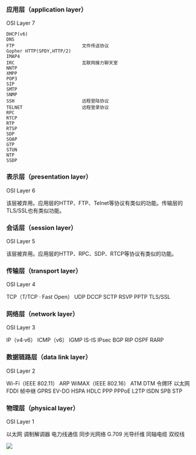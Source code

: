 ### 应用层（application layer）

OSI Layer 7
```
DHCP(v6) 
DNS 
FTP                         文件传送协议              
Gopher HTTP(SPDY,HTTP/2) 
IMAP4 
IRC                         互联网接力聊天室
NNTP 
XMPP 
POP3 
SIP 
SMTP 
SNMP 
SSH                         远程登陆协议
TELNET                      远程登录协议
RPC 
RTCP 
RTP 
RTSP 
SDP 
SOAP 
GTP 
STUN 
NTP 
SSDP
```
### 表示层（presentation layer）

OSI Layer 6

该层被弃用。应用层的HTTP、FTP、Telnet等协议有类似的功能。传输层的TLS/SSL也有类似功能。

### 会话层（session layer）

OSI Layer 5

该层被弃用。应用层的HTTP、RPC、SDP、RTCP等协议有类似的功能。

### 传输层（transport layer）

OSI Layer 4

TCP（T/TCP · Fast Open） UDP DCCP SCTP RSVP PPTP TLS/SSL

### 网络层（network layer）

OSI Layer 3

IP（v4·v6） ICMP（v6） IGMP IS-IS IPsec BGP RIP OSPF RARP

### 数据链路层（data link layer）

OSI Layer 2

Wi-Fi（IEEE 802.11） ARP WiMAX（IEEE 802.16） ATM DTM 令牌环 以太网 FDDI 帧中继 GPRS EV-DO HSPA HDLC PPP PPPoE L2TP ISDN SPB STP

### 物理层（physical layer）

OSI Layer 1

以太网 调制解调器 电力线通信 同步光网络 G.709 光导纤维 同轴电缆 双绞线

![](images/TCP与IP协议族中各协议之间的关系.jpg)